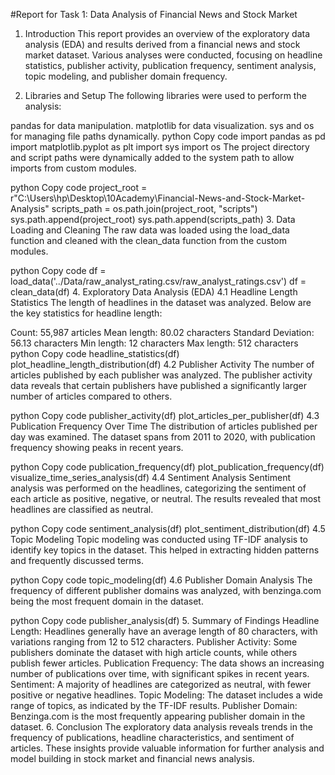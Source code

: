 #Report for Task 1: Data Analysis of Financial News and Stock Market
1. Introduction
This report provides an overview of the exploratory data analysis (EDA) and results derived from a financial news and stock market dataset. Various analyses were conducted, focusing on headline statistics, publisher activity, publication frequency, sentiment analysis, topic modeling, and publisher domain frequency.

2. Libraries and Setup
The following libraries were used to perform the analysis:

pandas for data manipulation.
matplotlib for data visualization.
sys and os for managing file paths dynamically.
python
Copy code
import pandas as pd
import matplotlib.pyplot as plt
import sys
import os
The project directory and script paths were dynamically added to the system path to allow imports from custom modules.

python
Copy code
project_root = r"C:\Users\hp\Desktop\10Academy\Financial-News-and-Stock-Market-Analysis"
scripts_path = os.path.join(project_root, "scripts")
sys.path.append(project_root)
sys.path.append(scripts_path)
3. Data Loading and Cleaning
The raw data was loaded using the load_data function and cleaned with the clean_data function from the custom modules.

python
Copy code
df = load_data('../Data/raw_analyst_rating.csv/raw_analyst_ratings.csv')
df = clean_data(df)
4. Exploratory Data Analysis (EDA)
4.1 Headline Length Statistics
The length of headlines in the dataset was analyzed. Below are the key statistics for headline length:

Count: 55,987 articles
Mean length: 80.02 characters
Standard Deviation: 56.13 characters
Min length: 12 characters
Max length: 512 characters
python
Copy code
headline_statistics(df)
plot_headline_length_distribution(df)
4.2 Publisher Activity
The number of articles published by each publisher was analyzed. The publisher activity data reveals that certain publishers have published a significantly larger number of articles compared to others.

python
Copy code
publisher_activity(df)
plot_articles_per_publisher(df)
4.3 Publication Frequency Over Time
The distribution of articles published per day was examined. The dataset spans from 2011 to 2020, with publication frequency showing peaks in recent years.

python
Copy code
publication_frequency(df)
plot_publication_frequency(df)
visualize_time_series_analysis(df)
4.4 Sentiment Analysis
Sentiment analysis was performed on the headlines, categorizing the sentiment of each article as positive, negative, or neutral. The results revealed that most headlines are classified as neutral.

python
Copy code
sentiment_analysis(df)
plot_sentiment_distribution(df)
4.5 Topic Modeling
Topic modeling was conducted using TF-IDF analysis to identify key topics in the dataset. This helped in extracting hidden patterns and frequently discussed terms.

python
Copy code
topic_modeling(df)
4.6 Publisher Domain Analysis
The frequency of different publisher domains was analyzed, with benzinga.com being the most frequent domain in the dataset.

python
Copy code
publisher_analysis(df)
5. Summary of Findings
Headline Length: Headlines generally have an average length of 80 characters, with variations ranging from 12 to 512 characters.
Publisher Activity: Some publishers dominate the dataset with high article counts, while others publish fewer articles.
Publication Frequency: The data shows an increasing number of publications over time, with significant spikes in recent years.
Sentiment: A majority of headlines are categorized as neutral, with fewer positive or negative headlines.
Topic Modeling: The dataset includes a wide range of topics, as indicated by the TF-IDF results.
Publisher Domain: Benzinga.com is the most frequently appearing publisher domain in the dataset.
6. Conclusion
The exploratory data analysis reveals trends in the frequency of publications, headline characteristics, and sentiment of articles. These insights provide valuable information for further analysis and model building in stock market and financial news analysis.

